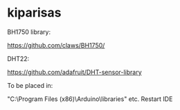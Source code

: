 # kiparisas

BH1750 library:

https://github.com/claws/BH1750/

DHT22:

https://github.com/adafruit/DHT-sensor-library


To be placed in:

"C:\Program Files (x86)\Arduino\libraries" etc. Restart IDE
